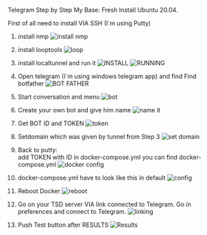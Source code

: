 

Telegram Step by Step
My Base: Fresh Install Ubuntu 20.04.


First of all need to install VIA SSH (I`m using Putty)

1)  install nmp
![install nmp](https://lh3.googleusercontent.com/m90Zx1UE5zJWNyc5tolyBzUvsht5ffcFj8_L3_q0RLllNayc8xDD7Q78lzGsm5w-mAzIz9w5wqjwbmVgl4XE4dx168TVSwlWlBBjW3OId-v2QzwSOayELX5O03RuIhmvw902E3EucBOv4-4ItPczrM7rRX9Pj18VBcbgLyVEmVvCYM_k7GSZsZkSkg2S6X9pJDskiy7a3YcusZYPlcD47tVUSsLA4eVSNTV1EpZCkV9Gh1w2Zjr5gMZw_VgnTZkHGQlmZImTSdCorU0tZUtUSaZnjD-Ppyh7QAnBlNub54-W75amXpkJHkvszZsfVbWDedw5B7xgHBacqLEjpjDIQ2REENUNqbWcp-6slHSVA6lmnmEQdr0U3Liic0d235j3ow7uyXce4xm9Hk69kYZ8S7rVf98iURu33_6HOLn98bBW0MWIPCDFdUoigx6h5M2LGmJ2yhVSTiA5bZxTg4d9Gk_uyDmSOdEQg8so4vgmYhh8d-Lnj_Lf5DRv1ejOy8hg8TD9Wxe0CxuP1y8-h673XljOyeuIr4n2Kc6-rXBU8EOB8UHo5Om5d762Kak4fQ_qkrqff_hOXVl8IgJ_8qzddYvIFt8XalPGfCHTAv4xUI0RX1bN6oV-q9WaaEncKiupSJ9FCePtlWuYBahpldYTUkG850paD5Z0fJUkkHQyY0FadYS9dc0dA0--6u90tljTz_PFrcOnMQ62BIt5fS4FRCtk=w996-h588-no?authuser=0)
2. install looptools
![loop](https://lh3.googleusercontent.com/jYQE31bpDkeRHzzxZNzglZatcIchZb45bbDT3OgdpCFmc0qmv3CC2mID8WQFKgxbJLeqyAOTLMWU4EoAOPBoC_oUu5M8-SE0z9TziwSUJwGTFbk84Ho-CZ6Nk4Pl6k27I6wbDRwrzAwBbzYPm60P3Cecp1eV8CnIYlT5qmheC9UKtgm7irYYBiaT4-tc2luzG52rimDGDrhm5zIT-KZBYS1xeUyxtW9uV0Wt0lh4uezJVOP8xVC-39JnFu1quoZUWlD7bxOQ5INw254kvdk1Dvqu2fu_0NqrJHV2JgKufX5Qd26SFBqxT_3e6U3QTMiXDBBEygneLNih_dC1Yhbd8ceKvlIPLtWbH08Vlr4Br1_YWR6bvV3NF_JiYkITLZSwrP-11la0qV3nBY6YViDCb6pgR2UgFr2xf7xw_-OgD15HZ_-why2UU806Fd6wlorSdpxumDeaO7GIIKI6OYRV_YMeMJqxtTGOVNzfVpgMGXWu2x7evYHtdJLj31VJaSesGdA-I3jOoCY12H1QK1br5BAMMGxpbfl26w6fcFNGwXFhEzf8YZYQG3MekPdOfwkAN41KeRZL8lOoZmZ40lgAgGuEM7ZlY7BuHkpcc6Lm0aVQyUiKdtH8zb2b_Yct7uVOXiiRQMmhfZJxPkkNS8YNvUUqNyP6hldTDfybTvntIl22dAUkRh9SngCCMkqyT2QojNra3nNhc-rqADrCdK_TiyQa=w962-h572-no?authuser=0)

3. install localtunnel and run it
![INSTALL](https://lh3.googleusercontent.com/HnIUZwEoty63z6LhlAYvn02yqY6f3KBmUtLPvp7ea5z_2av3HeXWRgVvooMhouBflduUUYlEzKvhQh4_9zfAJsxQI-EmPIkgY-6jJrvFGHJGi5fPalboTZye7FhOl6LYG4RbCX1FuhTr7tU11gGtx0keSTWQ6F4bbY7V9yZVTsJPNihMW1HDJSjrCWRiXabE0Wg3IpYgA7ENJ0HYAL2x89KX9IkjbNpa0SuZx0MrehoyLDNi9Vy1fxSGf0Wr31ZJVwNEHlCDKlB3YMkmABXj4oQg9eIDBW8TNzequyPbbjXlYDGHDD9mfQrR_M44f1GYoWu_jOL3jbQTmGto4t7At_IU0PzWXxoMcFAyC9ZH8KpYOON-SwOTfTQnhT51Zg2SXPnYw0FbSc2Sk4nhGHRPFvvfobZvxeuLSUZ_yqxpRhMDU0qzBG629G0VudWAOMAw5BV4SAE_qEDDrZ_Lk4YnurZHlrcI1N6bALi6ys9cBJ16QEwMJUhsriTYMuJ4JusMOUiwTNF8Scz-9nq8qDu01jkYo1ePGyTIJA80kDa9mDjGWenHqWTjGQ0lLqVb9pAJNhOxDcE-vRm90zHxNYtGpbDOWQmFYbjRJONWwQdniRTKVZ1CH3muzoEx94CKNkTL-107y-UcztehzVgWE3c0-o_-l42A-g-HZfVG6E9Tau_K76FQ9TmFQruuKSu5yj7PrDdfksJ9EfgxaBkb3jdITr7K=w957-h569-no?authuser=0)
![RUNNING](https://lh3.googleusercontent.com/giSyRHsv4U7zIbqX-AqyJFDZfBZv7Z6l6h2Q1U_EL47EN27dz20AyS8YKE20cnrr32R9Rhf1JAn4cRw8ifMkTJS27moIcYZEGd3yVSEVf7tc7BNqh-3nhaXm1qwA5IY_VQChFYQAFB3C4g7uCbVNGd9LY2e8D6z5kC0S0qAsh6xcIOooxEPsc3AaX0NZMP248BdkaG31KZ74ZFMrAn1DQJ-69hQLuM_z0oUMxFRW3ndX8EzVTr16gdcIn7HeDtmlTFwepfqLb7_6NRGMVhkxPMZl7smnzPLIehCsAYMPGoiX4dOz1F25KUmR59Q70XjpKSbEWprWK3wOpwz4Au41der3gDHGysmmdAE97GexGyqGa5Hge_afcG03AhAUtCcdU0hxvz1HVblFc58HtBcd-VEBJJqHsKlYLwEY5IGIJijJ9cq6jW5rplILtP2nFC3RChsD0VVKJW5Y4wYg-vqz-EmZZRrB6Im9LxzuxgDYtYcrl5cgHYa9RuOhgFU2hjmQjUW6-Xpa4i97Qv2UQgago7fw7d6twtGKNmrhzDdfO6Gbf2hDyvzxEIXHH6eCnx6K2yRkLCBkFMo7PTkZTvTf6wsLup9AeRVpBCtuvBDhN645w5J51ZmILbqodyQNdeZ6A2TcY7436EHN91kE7n16D2SvGwg-LgaJe00-Eo0B8r0wVgF-hQTNe1CXkEzl19oer1ye0Rv1XvZkI0Vd8S1URXyM=w1170-h153-no?authuser=0)

4. Open telegram (I`m using windows telegram app) and find Find botfather
![BOT FATHER](https://lh3.googleusercontent.com/xot3AFgRK-ctdXlq-HzLyzkxffgikL4RgFyYSVXr23Rg-js8cUif-zKfTmpY1UNEYpiMENczFKSjr_CNZo3PrnPkPfmQhECHNk9Ge4bFab0k98fDlxhwSjRFdl5ANepOuSo0--VjmEzeKa9U1ATrx5LUIbOXHHJPcRuRxgiW4AnA5WXRIncvVWBf5Tu8HBWJcfJJxd6hFttk-KWsjjUvzfqJlgQYqqitirHEsxvyyCufqBHXqngeeffC2hbGInDogWXJ75Mf5iyWLFqyS1h00kTRYZhBBqbcJ7MIE-kk_cl24ymt1qMRIBbw3O9BxbmcMyVaEuk9Tb5H8T_hYkF20oA73j9856qxgh_E1snklE0xLK_XeWYxXsLol4J2_32J1DHNh1rQanV442KQSXO78aevQFZoKcg9qTa2OUP2yi65z1Ipvv1UcQHLFmGg10PU4lIKZ3e4bhWH5B95qkw_JSGggxRGEvqsswhrnwO8UL4_AGzt_JH3pqwIL9IKTzxuD6pGKIyFl4s45LJ9iPasq3SZ3OejF7CMvcpkEvE-Y0XgrmI2YCV6PmsMDn53vMFE_fIgZxCeHrqcycbdlyshuwelbMg3LqD7rLc5wp8JlsdwvLXb_2h937emsp98NMXBBe9fDRK5m0PaeUDXALMHo7Q2whI1Us77kXpbHLUb48vIg_qcD6MzI87HRlfM2KPGLxnVhDQbw2tKCQK90xNWGV1-=w1368-h171-no?authuser=0)
5.  Start conversation and menu
![bot](https://lh3.googleusercontent.com/n5fPMoLHr4m1IATwOm3AKA1aMc51mJceLq3jf9gWiSjmiP_18aD4_fuiGAIpzBZAl2fW6afDINuGt8Rup4gyaS8mqaTfuTs3T9oiqYqVmEXnXur1eM2uR5cg7ptft0FTvMaAdit02afPvNwGCV2wixa9KJet4-1VZeptYHSO6VrEsqssxE_XRBM7d_R5HBp2aPNOPDOL_fZBV3OkK5WBLbsIY6QPCeS1Co3wsAIdLPVp_vvfNw0pSUt8iz3QoprBrVoz0gXQb1WZKMLvUlaZgVLSD05tQOp6i4Rw5uQgPxf5bxGOnQfxHX9FQENLXbVcOq7QCEVpH44IfkkFGRu_ytrRVa3oJKD_3NoKX7lamYp-2jA1SiTSRjYZcIaeTjSux_mrexQ91X91_iX2W1fFl27nCHpFIAm1ivjdCmbsNma9wsCtznFgnTlyjM6-SEfQEOKIvesY4WyMfyJbmLe3E7AgQnotbu_H_wFvx_i0CF8j-8IFgu0Uu6EQOiIIV2a1p5Vkv6BqZByDQQKhbtZD_Fot_zP0lTr5wKGII-f7pfL1FEcTUfDxl5IHl9hdFNLf1sXvdRutlec-WS0Ec_efo05XZszuwpYyj-BRWCYPDIDZ5cJ-RwtoDuxHVSyWIZ7J6c6ilWfYDPcytS-3bL3fkhi5HH7JoyTgzhc2U2O3FJ7lfLbT6YNtGuxlcH-I6JptBagVMJ9imaywRmAw5ngBUfrx=w744-h925-no?authuser=0)
6. Create your own bot and give him name
![name it](https://lh3.googleusercontent.com/yr_D2NXhVgRC8aUKlcHeIeJUJzQTjTTzq2K3had7z4VDf09tRqibDBz3mZn_0gvT29smeYw0TAsV1xWc86MrY0IfywFyCwnoZq4ktOFfSDZKOUCmwezwC5JIFeVBMQ093NhV1OHRYQKsIhAntB4kWYp3CnN8uGjDG_OvcgnDPNEsl5pnzs1MhXGJsePSFjmfjdfZx2qWsNNjFndjkQ5pmBQcjp6L00y6DAKCpzdNQvcdhJZ7y1K35JsUH5OiiNJ3NRqYIm1vn9-WTil71pXk92O4irXeR0D4ugNt7ntSGrruAijp93-UXxrzg4Veo1eZUOwhHPpGHKtNwhg_njmFb5zhBpCGD8d7jYd2FCcmGrtKXWeiAZrTLGaMEpuSkXIRuouZ2ONPEVbkiAP9tWXOSyvQ6UHBxY7FXVG38cVaMYiTDGDqz6WIo0PbrOcSE64LMwORjRS_1k4phsumpX3_tJLNgFwxpBSJKioDAQw8Km-vBaJntdaEXgq7f-ykMoH0ZADL8CmPlF7KRzDv97ePODsecNDgjQgX6oHPmcACSuNrHYLc4EIFTukSDkMl03WGAZJuiNibatroAZOC2GL9MMErySyOOIm1CCCMIVNj8nAk4MRc2VT_Ip2UC6H2eT96BcPAzHy2sG2MKENFGFyoNFIxluEFuUaliIz6XlmDiE4LYvUVgwMr7e05VL24yzY6AQduZJmNssA2xuLJg37ji14r=w734-h163-no?authuser=0)
7. Get BOT ID and TOKEN
![token](https://lh3.googleusercontent.com/8W44fvFoF7FouumFbW6ws6zksLjQ7SQq5l09K_D-Mnx4xfGqP7A2pAYG9Su6Usqvn-iqjXYezcHYqjLTy7HOYhr8tWlwqPRp0mYngTl0hofUF--zd2xl2ryUGzixl-TAL5Bni7nwGpZLnKGs_9EKri2AOqxckn42SmTfQxj98yYL5Cw5TXJMQ0toTkjchhEWtdl3BpeEDYqdsXR1tGJSUkVeJb-sXIxRzp1rhlk2T7eR6fWDjwwXySqfdUFOe6UKmvsA4Hg-30A3KeXAQq6dQZCM-nEcLKQ8NiHuT6nKYhWDzu2_IqRiVwTOct_CpwgDocJ_igYSZ3C43or7wI5YaCGx35EwLSQncCcpU-IAjzBsq4NY9ShAckBMtZolQCjQEpif8bXOGs4XdwMK7ukNhzpcHMznSVc69faEbvM0Bn2ft0gP2LQIGhtb7dJwHsRf855IhptAGlYqQnhsScRZAkaVdszwIkYyEf1cAagHVkMqg-E-5ra3RjDhfuugFAValWzdvv1MmTsw77AU5Hiavif3bAMh3bM6c2sfLb6f677HLe7YBO_liVoEqItBQZl9yUAOXo6kgtlUhMDzJZ3lK5rIej7JWU9Vv1Va2kPn18WZyA4KgCeIam-JBqNHFItjqB5FvImGWynK2Rz_dPrcIPUX5ybH1p7T9slL1RnuIhiIStZZfLu7sRrXw4FM2sDVk79s3bEEYvGf02Z11EoXDafT=w819-h473-no?authuser=0)
 8. Setdomain which was given by tunnel from Step 3
![set domain](https://lh3.googleusercontent.com/G3_l9XY_WqtIlfDz5axwHLhtxi7mpknmLkfLKUrsMBgd0RqYlxPVexiaMueQ0ZrlZP7bM6GY2gB1Zrkntz2EnzVI7lyVSxUIaRfgieVLgKPP3UNnedH7Ox7UjnMTozdpTjul3r6OxlqLnNRSV_VFL3isb27sleb3whWJjhCw1Iv8OtRx2cGYI49UpFaUbReeooTtRWlie2vMFnUZOtBqF-RH962dRUMfEcjBUtzvGEI5KDz15azyD-zcp_T1PMHUuhq1ppwdJp7P6ecXJoQrwd4PJxuXN1WUvwKHAV_7qas_lOzm9aQqs_JUwRfJRUFllqBjPDFCN6zo0lb0wsLM1Af_elxAgu_zIij0-z_HdXBb2UbN_rwbkNK87Z4TgNAf7wAi0GnVXGaxyJiJzVLyzNR0MFIdyPgE6ujirRXm-VFhJQrrYC8G9fXD3ocWWEQ1_wTi1tsPezQzWv7JN1evkxHU5O7ZMO1_zwH-ZTokPMIV3sQaN0-7dH25FXqm-W6QDOAUljNbkxMj2lDeKRN9EUce5rRtLDqAqtrssh3xPnx2M6CI8g1asoWLIs2i3_Rl085OmUxAEMrWvjV-PQ19MOBxLcMHAASGkuZlpzEdp-zOHvfL4b-wk7MQAqsTekvoi4o71FdT2jQOgovMfM-OKiqKtYiMGuzBICan8KSnb_yf9rmVYwC1HmyddRrLT4Y_LhKpDQ3VeiOKwE4YcFyxIkl2=w748-h660-no?authuser=0)
8. Back to putty:  
add TOKEN with ID  in docker-compose.yml
 you can find docker-compose.yml 
![docker config](https://lh3.googleusercontent.com/KPbCfXWXz1l28961i1hmfkvB3mztZZEEF8ekE-5q26RRAJNYYEA9uxRmpjEZrDcVH1o5zzhqawBPYBxJxaPT1XWgHJhDd5rTCIBep5maAbdiGDlx4-eBCAGBK95QKEw-4d_zgiNGbD6CeQRnN_ySRv2NTObrjv0ilWWSc6_SpQ1RV6fQPY6vEbnU1gyEtbUe2MI43p56i-bu2RntKRZ_nD9Z4xAHDi5hmPUppf4PpZ4t8BFDbWB3HG-TQTH2sQ8c_VStbZFB0nr0Yq-z3tSHqC6O2MsAEKeTyZzkYAXl75pLDjd8bts7QiHVOFKpKYPs5HNFg3cxTn45lU15wUBXYzD2tgehuA1SEqvE_mk8iMuf-B4Wvkzxzn-ZyILxMLpe5rBZg0_7Rv0v3W0mtzO-XZSGg6YoBb4iKzGBbRYk3DRQqZodPmWbHItUfQUQTvIzZA2WF-2ZZDscySBsjG6oky0d0cw2PciabQwQqAa7IIobRSpzwa97Zfy6zv1RShwc9_bYclyvof84wKVklVqRF04tH9R6pEU0j8esoCBhL0ZBVY5PUDoL130luEl_-2IZTXeQ3oyN-i0-kTyk5jGG-gAzl85Wc5eirT0ugDkhKsN7Cb9UIniv4MxZE8745Eir90sYPEk8CNuQF2oX7oCc4QFIE_UyqQSpODNqVUrl96awewsWauihxyuf2-o1rUsSh1BQzQjGhpbndrqjjDAk-wwU=w1462-h647-no?authuser=0)

9. docker-compose.yml have to look like this in default 
 ![config](https://lh3.googleusercontent.com/P_bhP13X2TQ9O0Dp7tf_rP8s-Qsvc6BxSEsRB610i86GC-zvxrUiUJ-kJRML1VwFzjoA2wGbc3rx_Pr_Ay6eA9AkKGZK_bd03iQHa33v0YbhyfwIpphsJ0RfqpC7Cysbxo5_aptI_h4L2z72yvCab6yl8F3_lY0CEeSO2lWUPf-43MJ9ayd-rycHytHV9lPI4SjyDzOwMr1CTVgdXj-h6Z7rU9raR9Td0y9sY4ItL3g39PVrGCmCNPTDCogO1iALk6KssOv1RbaQdWFNRJYCNf6LlhpRzrBv089aiLBLHC-cC8OutOgSX8zWa6cbOXmf1G3xWGzJd7aReCn2f4ojZ1HLEzea0fOpMHMEDgxM95zkR4zF2f0RV1cTS5uLD86MtZIFR3sQUn2oVBNWLaDz1Qdb9KTkv3pyg48sAWPGj0KQs0KtNUFGvoaKSX0X3mnHQR0zYHwhjtiBYow_qSvf7b_ua2i--c7L948kvp5E1t8jGl_rblSGeQXcPehgHlYUOg07obYoXYGNeNH4fn3_kovvDu_ynrnLReuIfJxs0iZbp7jSPMXd7mAm21MK5jZ0zkq2Yf5HH_sVxaREpHeYW96akxm2q247PS4ILGSBzgeyIyaLuEg0QY889m_sjs-64rGbOacBdK3SE4GqWbfOZIbNbsnRD3qNWaUIGzUBfTY45Ol0dhcMjiZxgDtxABk6KDVwwcXe9AeGSVHPwMFw3aFV=w1978-h1854-no?authuser=0)

 
10. Reboot Docker
![reboot](https://lh3.googleusercontent.com/kpZb8XBexw-IKCWk2FK_2lvxC5A2KAgIFT8_v0eA19_PuNr4MJffFMKOB0N97i-uhhh6B4Dof0fhraLPsniZbZUdyTk2lfkVkGmv1niGKYsb4EPNEdbsh0iHG82HrkXj4_0zjOHgRs_-G4b-0I_kQoEpfz_sxfuxpBcE00abIXyE5qd46F8_RG_IlOgduTCN8uWVzpU2w8JBsmnMIwIu4rpWOsyYY9iy6iWIYPYygNuEcVEgVZPBED7X7UznRU57nkVSPBebK7xGU_NuB2jpvLnDwSygJjWDPumtwnJTaqM-m9VzL3sd5YZiqOb7rcLi6v0bSxNqqH0zkDM9UtZ7ijajAPkTtOENQDZtDNBaRevoc8H0oq2R-mspv8NDsWMrumPD25PIqr4k5ThUH2YdGkntbF7kmeB7HEWwSUqffq4um6TFbqQ05yU3DWzrNe7RY4DPw5KuYOO9Rqizc1CjolsWMz-oDAvYt_bIr0VUTbxjQKQV0rQUZJXHKRdreqIVwEaVB9pjyWpesF-4SgWPZyj7-7gBvkntdg1jqnOr9bADK8j-qjB1N7y1BYDKryLUvvGM_vo3UYtxRwuUDpFb7oDTkZRIC056uQr7Rr2jFrI_aax8KrDY43OdiYEM3MF4eb0dfiyCfLomsvUB8JyR47hQh9jtLbabFYy0okCBVHXtyNVTasv7HyiwKHhOzfDztkjPMD4HQqHAQzDJ2CjIWWNW=w1091-h400-no?authuser=0)
11. Go on your TSD server VIA link connected  to Telegram.
Go in preferences and connect to Telegram.
![linking](https://lh3.googleusercontent.com/GYo29H4QpWG71_mdX124lBNkLXT3o3-wVOhiS5yZRRjO16_hP5-1XpiFqIpbCx2gfFVCRfrnAa0khi2xfoq_83wUKpwAIv4Nyhvt8WsvAVMXn2rYpdY36Ojwip5Ls_FOtaSK3aTvXsm0Vf4dad3U-ECuZNL5AhhNg99VDTQVZR-GKlmq0axTFcU4wVuvoEid9vw2YDoOgY1rzM-N_0dQxearjabHBbn3XV73E63WLiV63of7RftKzy7PcsHO9U91DRR0A4MVjQNC2yaDjWIw2RGKJxBimBz92Qy-7t4IZtxm0GlSboBSYe1zivGUDzl3uqJRoBIOCKlpaCnx7i62wTg4vVmes_s5nXW6YqVeuATkHOSn9tUQbWmUBk_S3TQt6gFFu1FvuOvHn5ie2pydfsDCnutr1CjCeXOAqEnA_ks37svYXCzUdjIMzwwqaCTmKCr_7ERsPhX1tlRTqMjaNOY9AnwKlvJYkmJzCL9tcX-55HI4eifhW7_TMmc0gPt--bnkdAVJriK_M8-OPmjeW40faVC-T4Q4_FzBub5w9yvHdlrCkHeg82OfcRx0FP5nBUXdiqJkwijYGJR7-BcJsLGtlSC_ifdNX6oIdgbUcoUX8eoaDIML9rnuQgTja2Qh56b36OZ4XkMh1FvqIA76y5QH89fFPAbQLckJgeW_ZdxDX3N0XSqBxqm7n-2gR5D4u6RM0ESiQduTKJdaZkHkE5Ru=w2892-h1859-no?authuser=0)
12. Push Test button after 
RESULTS
![Results](https://media.discordapp.net/attachments/648759742881071124/850052143867625522/unknown.png)
